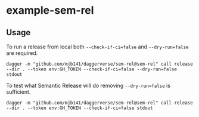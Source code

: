 # example-sem-rel

## Usage

To run a release from local both `--check-if-ci=false` and `--dry-run=false` are required.

`dagger -m "github.com/mjb141/daggerverse/sem-rel@sem-rel" call release --dir . --token env:GH_TOKEN --check-if-ci=false --dry-run=false stdout`

To test what Semantic Release will do removing `--dry-run=false` is sufficient.

`dagger -m "github.com/mjb141/daggerverse/sem-rel@sem-rel" call release --dir . --token env:GH_TOKEN --check-if-ci=false stdout`
